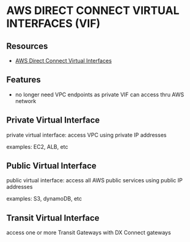 # AWS DIRECT CONNECT VIRTUAL INTERFACES (VIF)

## Resources

- [AWS Direct Connect Virtual Interfaces](https://docs.aws.amazon.com/directconnect/latest/UserGuide/WorkingWithVirtualInterfaces.html)

## Features

- no longer need VPC endpoints as private VIF can access thru AWS network

## Private Virtual Interface

private virtual interface: access VPC using private IP addresses

examples: EC2, ALB, etc

## Public Virtual Interface

public virtual interface: access all AWS public services using public IP addresses

examples: S3, dynamoDB, etc

## Transit Virtual Interface

access one or more Transit Gateways with DX Connect gateways
